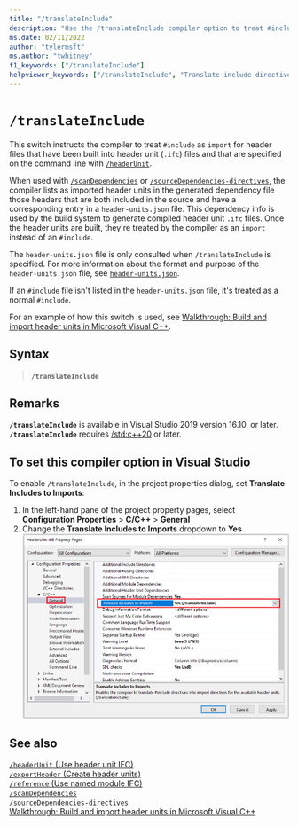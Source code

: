 ```yaml
---
title: "/translateInclude"
description: "Use the /translateInclude compiler option to treat #include directives as import statements when an importable header unit is available."
ms.date: 02/11/2022
author: "tylermsft"
ms.author: "twhitney"
f1_keywords: ["/translateInclude"]
helpviewer_keywords: ["/translateInclude", "Translate include directives into import directives"]
---
```

# `/translateInclude`

This switch instructs the compiler to treat `#include` as `import` for header files that have been built into header unit (`.ifc`) files and that are specified on the command line with [`/headerUnit`](headerunit.md).

When used with [`/scanDependencies`](scandependencies.md) or [`/sourceDependencies-directives`](sourcedependencies-directives.md), the compiler lists as imported header units in the generated dependency file those headers that are both included in the source and have a corresponding entry in a `header-units.json` file. This dependency info is used by the build system to generate compiled header unit `.ifc` files. Once the header units are built, they're treated by the compiler as an `import` instead of an `#include`.

The `header-units.json` file is only consulted when `/translateInclude` is specified. For more information about the format and purpose of the `header-units.json` file,  see [`header-units.json`](header-unit-json-reference.md).

If an `#include` file isn't listed in the `header-units.json` file, it's treated as a normal `#include`.

For an example of how this switch is used, see [Walkthrough: Build and import header units in Microsoft Visual C++](../walkthrough-header-units.md).

## Syntax

> **`/translateInclude`**

## Remarks

**`/translateInclude`** is available in Visual Studio 2019 version 16.10, or later.\
**`/translateInclude`** requires [/std:c++20](std-specify-language-standard-version.md) or later.

## To set this compiler option in Visual Studio

To enable `/translateInclude`, in the project properties dialog, set **Translate Includes to Imports**:

1. In the left-hand pane of the project property pages, select **Configuration Properties** > **C/C++** > **General**
1. Change the **Translate Includes to Imports** dropdown to **Yes**
![Screenshot of the Property Pages dialog with the Translate Includes to Imports property highlighted.](../media/vs2019-translate-includes-option.png)

## See also

[`/headerUnit` (Use header unit IFC)](headerunit.md).\
[`/exportHeader` (Create header units)](module-exportheader.md)\
[`/reference` (Use named module IFC)](module-reference.md)\
[`/scanDependencies`](scandependencies.md)\
[`/sourceDependencies-directives`](sourcedependencies-directives.md)\
[Walkthrough: Build and import header units in Microsoft Visual C++](../walkthrough-header-units.md)
